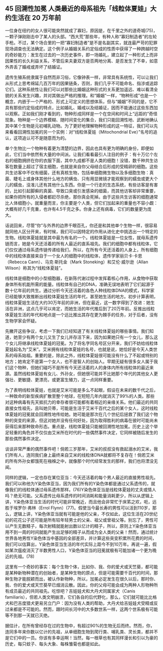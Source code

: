## 45 回溯性加冕 人类最近的母系祖先「线粒体夏娃」大约生活在 20 万年前

一位身在纽约的女人很可能突然就成了寡妇，原因是，在千里之外的道奇城(75)，一颗子弹刚刚击中了某人的头部。“西大荒”那些年，有种人称“寡妇制造者”的左轮手枪。不过，某个场合里的一把“寡妇制造者”是不是名副其实，就连最严苛的犯罪现场调查也无法确定。这个例子从婚姻关系约定俗成的性质中获得了一种跨越时空的奇妙能力：发生在过去的一次历史事件，即一场婚礼，建立起了一种形式上而非因果性的长久利益关系，不管后来夫妻双方是否两地分离、是否发生了不幸，如意外弄丢了婚戒或弄坏了结婚证。

遗传生殖系统隶属于自然而非习俗，它像钟表一样，非常具有系统性，可以让我们从形式上思考绵延几百万年的因果链条，否则，我们几乎不可能命名、指涉或追踪它们。这种系统性让我们可以对那些比婚姻这种形式的关系更加遥远、难以看清全貌的关系发生兴趣，并对其做出严格的推理。和“婚姻”一样，“物种形成”也是一个概念，内嵌于一个严格的、形式上可定义的思想体系，但与“婚姻”不同的是，它不具有那些约定俗成的特点，比如婚礼、婚戒以及结婚证，因而不能通过这些东西加以观察。正如我们刚才看到的，物种形成同样是一个在空间和时间上“远距的”奇怪现象。物种是一个边界模糊、随时间变化的集合，我们只能回溯性地、武断地确认其中某个生物是元初哺乳动物。为了更好地理解物种形成的这一特征，我们可以先来看看回溯性加冕的另一个实例：对“线粒体夏娃（Mitochondrial Eve）”名号的追认，这项追认可不是随意而为的。

单个生物比一个物种有着更为清楚的边界，因此也具有更为明确的身份，即便如此，它们当中依然有大量的中间派。让我们看看最引人注目的例子：有十万亿个左右的细胞拥挤在你的衣服下面，其中九成都不是人类的细胞！没错，数千种共生访客在数量上超过了宿主细胞，也就是来自你父母结合后形成的受精卵的细胞。这些共生访客中不仅有细菌，还有真核生物，包括单细胞微生物以及多细胞生物：真菌、睫毛上或身体其他什么地方的螨虫、只有用显微镜才能观察到的蠕虫或更大个儿的蠕虫，没准儿还有其他什么东西。你是一个行走的生态系统，有些访客是有害的，比如引起脚癣的真菌、导致口臭或引发感染的细菌，而其他访客却非常重要，如果你把所有的入侵者都赶尽杀绝，那你真会死掉。由于这些共生访客的细胞通常比人体细胞小，就重量而言，你主要是个人类，但它们加起来的重量也不容小觑：大概有好几千克重，也许有4.5千克之多。你身上还有病毒，它们的数量更为庞大。

话说回来，尽管“你”与外界的边界千眼百孔，你还是和其他单个生物一样，很容易就同他人区分开来，有时候，我们可以因特定的作用从进化史中挑选出一个特定的生物。线粒体夏娃就是其中最为有名的一个。线粒体夏娃是一位女性，就母系遗传链而言，她是今天还活着的所有人最近的直系祖先。我们的细胞中都有线粒体，它们仅仅通过母系遗传链传递给我们，所以，在所有今天还活着的人身上，所有细胞中的线粒体直接来自于一个女人的细胞中的线粒体，遗传学家丽贝卡·卡恩（Rebecca Cann）、马克·斯托金（Mark Stoneking）和艾伦·威尔逊（Allan Wilson）称其为“线粒体夏娃”。

线粒体是细胞中的小型细胞器，在新陈代谢过程中发挥着核心作用，从食物中获取身体所有机能所需的能量。线粒体有自己的DNA，准确无误地表明了它们起源于数十亿年前的共生。通过分析今天还活着的各色人种线粒体DNA的模式，科学家已经能够大致推断出线粒体夏娃生活的年代，甚至她生活的地方。初步计算表明，线粒体夏娃生活在大约30万年前的非洲，但在最近，这一数字得到了改进：她生活在非洲，这点几乎可以肯定，而她生活的年代推后到了20万年前。反推出线粒体夏娃生活的年代和地点是一个远比推出其存在更为棘手的任务，对于后者，没有生物学家会怀疑。

先撇开这些争议，考虑一下我们已经知道了有关线粒体夏娃的哪些事情。我们知道，她至少有两个女儿又生了女儿并存活下来，因为如果她只有一个女儿，那么这个女儿将继承线粒体夏娃的冠冕。为了将名字同名号区分开来，我们不妨给线粒体夏娃起名为“艾米”。艾米拥有线粒体夏娃的名号，也就是说，她恰好是今天人类世系的母系始祖。重要的是，除此之外，线粒体夏娃很可能没有什么了不起或特别的地方；她肯定不是第一个女人，也不是智人的创始人。早期无疑有很多女人属于我们这个物种，但她们碰巧不是所有今天还活着的人的身体内所有线粒体的最近来源。虽然线粒体夏娃有女儿、外孙女，但她很可能并不比她那个年代的其他女人更强壮、更敏捷、更漂亮，或更富生殖力，这一点同样重要。

为了表明线粒体夏娃，也就是艾米可能是多么不起眼，假设在未来的数千代之后，一种致命的新型疾病扩散至整个地球，在短短几年内就消灭了99%的人类。那些对这种病毒有先天抵抗力的幸存者很可能都有着相近的亲缘关系。他们最近的共同直接女性祖先，且叫她贝蒂，可能是生活于艾米千百代之后的某个女人，这时线粒体夏娃的冠冕就会回溯性地传给她。她可能是那次在几个世纪后拯救了我们这个物种的突变的来源，但这对她并没有任何好处，因为取得胜利的病毒在彼时可能尚未获得后来那种致命形态。重点是，线粒体夏娃只能被回溯性地加冕。历史上这个举足轻重的角色并不仅仅由艾米所在时代的一些偶然事件决定，它同样被随后发生的那些偶然事件决定。

谈谈非常严重的偶然事件吧！倘若三岁那年，艾米的叔叔没有救起溺水的艾米，我们所有人，连同我们身上最终来自艾米的线粒体DNA就都将不复存在！倘若艾米的所有外孙女都饿死在襁褓之中，就像那个时代经常发生的那样，我们也将湮没无闻。

同样的逻辑，一定也存在某位亚当：今天还活着的每个男人最近的直接男性祖先。我们可以称他为Y染色体亚当，因为我们所有的Y染色体都是通过父系遗传的，就像我们的线粒体通过母系遗传那样。(76)Y染色体亚当是线粒体夏娃的丈夫或情人吗？绝无可能。父系遗传比母系遗传的时间消耗和能量消耗更少，所以从逻辑上讲，Y染色体亚当生活的时代可能非常晚近，而且他会非常忙于床笫之欢，呃，远胜于埃罗尔·弗林（Errol Flynn）(77)。假使当今最长寿的男性可以活到110岁，那么，逻辑上讲，Y染色体亚当就有可能是他的父亲，不仅如此，这位生活在20世纪初的花花公子还可能是所有较年轻男士的父亲、祖父或曾祖父等。别忘了，男性可以产生无数精子，每次射精就能射出数以亿计的精子，所以，原则上Y染色体亚当用不到一周的时间就能产生出足够的精子从而成为全人类的父亲！然而，通过统计世界各地男性Y染色体当中基因的全部差异，并计算这些突变积累所花费的时间，我们可以估算出，Y染色体亚当生活的年代实际上距今不到10万年。再说一遍，假如某次瘟疫消灭了半数男性人口，Y染色体亚当的冠冕就极有可能加诸一个更为晚近的先祖。(78)

这里有一个奇妙的事实：每个生物个体，比如你、我、你的爱犬或天竺葵，都可能是某种新物种潜在的创始者，是某种生物的原点，但是可能需要千百代的时间，那种生物才能脱颖而出，被认作新物种，所以，加冕必定发生在很久以后，那时你、我、你的爱犬或天竺葵早已烟消云散。因此，你的父母可能会成为两种人形物种所有成员最近的共同祖先。吃惊吧？吉娃娃犬和大丹犬同属家犬（Canis familiaris），但若人类文明崩溃，它们各自的后代野化，那么，它们就可能比比格犬和巴吉度猎犬更易另立门户：因为没有人类的帮助，大丹犬给吉娃娃犬受精或反过来都是不可能的。然而，跟时间长河中的大多数世系一样，这两个世系极有可能等不到那一天就已灭绝。

据估计，在所有曾经存在过的生物中，有超过90%的生物无后而终。然而，你，连同多年来你数以亿计的先祖，从单细胞生物到爬行类、哺乳类、灵长类，都并不是它们中的一员。你该有多幸运啊！当然，每一根草也有其同样漫长和引以为豪的历史，每只蚊子、每头大象、每株雏菊也都是如此。



